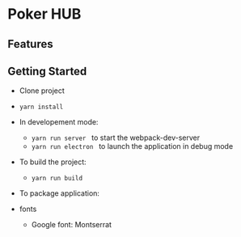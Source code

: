 # Poker HUB

## Features

## Getting Started
- Clone project
- ```yarn install ```
- In developement mode:
    - ```yarn run server ``` to start the webpack-dev-server
    - ```yarn run electron ``` to launch the application in debug mode
- To build the project:
    - ```yarn run build```
- To package application:


- fonts
    - Google font: Montserrat


